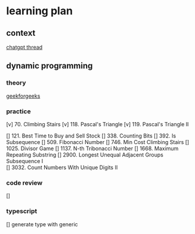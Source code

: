 # learning plan
                         
## context
[chatgpt thread](https://chatgpt.com/share/674996f6-6064-8002-973f-67bc6636355a)

## dynamic programming

### theory
[geekforgeeks](https://www.geeksforgeeks.org/dynamic-programming/)


### practice
[v] 70. Climbing Stairs
[v] 118. Pascal's Triangle
[v] 119. Pascal's Triangle II

[] 121. Best Time to Buy and Sell Stock
[] 338. Counting Bits
[] 392. Is Subsequence
[] 509. Fibonacci Number
[] 746. Min Cost Climbing Stairs
[] 1025. Divisor Game
[] 1137. N-th Tribonacci Number
[] 1668. Maximum Repeating Substring
[] 2900. Longest Unequal Adjacent Groups Subsequence I  
[] 3032. Count Numbers With Unique Digits II


### code review
[]

### typescript
[] generate type with generic
